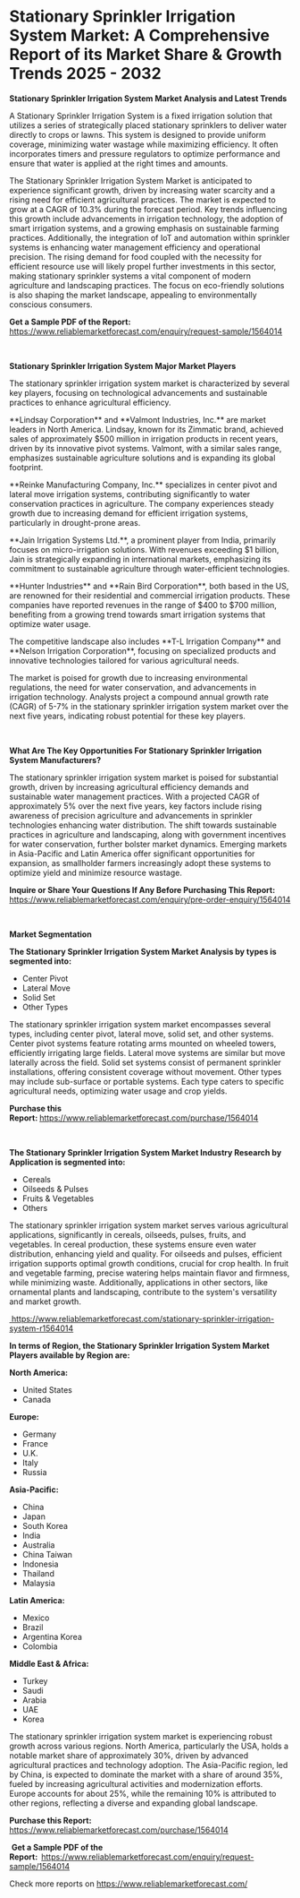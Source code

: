 <p><h1>Stationary Sprinkler Irrigation System Market: A Comprehensive Report of its Market Share & Growth Trends 2025 - 2032</h1></p><p><strong>Stationary Sprinkler Irrigation System Market Analysis and Latest Trends</strong></p>
<p><p>A Stationary Sprinkler Irrigation System is a fixed irrigation solution that utilizes a series of strategically placed stationary sprinklers to deliver water directly to crops or lawns. This system is designed to provide uniform coverage, minimizing water wastage while maximizing efficiency. It often incorporates timers and pressure regulators to optimize performance and ensure that water is applied at the right times and amounts.</p><p>The Stationary Sprinkler Irrigation System Market is anticipated to experience significant growth, driven by increasing water scarcity and a rising need for efficient agricultural practices. The market is expected to grow at a CAGR of 10.3% during the forecast period. Key trends influencing this growth include advancements in irrigation technology, the adoption of smart irrigation systems, and a growing emphasis on sustainable farming practices. Additionally, the integration of IoT and automation within sprinkler systems is enhancing water management efficiency and operational precision. The rising demand for food coupled with the necessity for efficient resource use will likely propel further investments in this sector, making stationary sprinkler systems a vital component of modern agriculture and landscaping practices. The focus on eco-friendly solutions is also shaping the market landscape, appealing to environmentally conscious consumers.</p></p>
<p><strong>Get a Sample PDF of the Report:&nbsp;</strong> <a href="https://www.reliablemarketforecast.com/enquiry/request-sample/1564014?utm_campaign=2472&utm_medium=2&utm_source=Github&utm_content=ia&utm_term=11042025&utm_id=stationary-sprinkler-irrigation-system">https://www.reliablemarketforecast.com/enquiry/request-sample/1564014</a></p>
<p>&nbsp;</p>
<p><strong>Stationary Sprinkler Irrigation System Major Market Players</strong></p>
<p><p>The stationary sprinkler irrigation system market is characterized by several key players, focusing on technological advancements and sustainable practices to enhance agricultural efficiency. </p><p>**Lindsay Corporation** and **Valmont Industries, Inc.** are market leaders in North America. Lindsay, known for its Zimmatic brand, achieved sales of approximately $500 million in irrigation products in recent years, driven by its innovative pivot systems. Valmont, with a similar sales range, emphasizes sustainable agriculture solutions and is expanding its global footprint.</p><p>**Reinke Manufacturing Company, Inc.** specializes in center pivot and lateral move irrigation systems, contributing significantly to water conservation practices in agriculture. The company experiences steady growth due to increasing demand for efficient irrigation systems, particularly in drought-prone areas.</p><p>**Jain Irrigation Systems Ltd.**, a prominent player from India, primarily focuses on micro-irrigation solutions. With revenues exceeding $1 billion, Jain is strategically expanding in international markets, emphasizing its commitment to sustainable agriculture through water-efficient technologies.</p><p>**Hunter Industries** and **Rain Bird Corporation**, both based in the US, are renowned for their residential and commercial irrigation products. These companies have reported revenues in the range of $400 to $700 million, benefiting from a growing trend towards smart irrigation systems that optimize water usage.</p><p>The competitive landscape also includes **T-L Irrigation Company** and **Nelson Irrigation Corporation**, focusing on specialized products and innovative technologies tailored for various agricultural needs. </p><p>The market is poised for growth due to increasing environmental regulations, the need for water conservation, and advancements in irrigation technology. Analysts project a compound annual growth rate (CAGR) of 5-7% in the stationary sprinkler irrigation system market over the next five years, indicating robust potential for these key players.</p></p>
<p>&nbsp;</p>
<p><strong>What Are The Key Opportunities For Stationary Sprinkler Irrigation System Manufacturers?</strong></p>
<p><p>The stationary sprinkler irrigation system market is poised for substantial growth, driven by increasing agricultural efficiency demands and sustainable water management practices. With a projected CAGR of approximately 5% over the next five years, key factors include rising awareness of precision agriculture and advancements in sprinkler technologies enhancing water distribution. The shift towards sustainable practices in agriculture and landscaping, along with government incentives for water conservation, further bolster market dynamics. Emerging markets in Asia-Pacific and Latin America offer significant opportunities for expansion, as smallholder farmers increasingly adopt these systems to optimize yield and minimize resource wastage.</p></p>
<p><strong>Inquire or Share Your Questions If Any Before Purchasing This Report:</strong> <a href="https://www.reliablemarketforecast.com/enquiry/pre-order-enquiry/1564014?utm_campaign=2472&utm_medium=2&utm_source=Github&utm_content=ia&utm_term=11042025&utm_id=stationary-sprinkler-irrigation-system">https://www.reliablemarketforecast.com/enquiry/pre-order-enquiry/1564014</a></p>
<p>&nbsp;</p>
<p><strong>Market Segmentation</strong></p>
<p><strong>The Stationary Sprinkler Irrigation System Market Analysis by types is segmented into:</strong></p>
<p><ul><li>Center Pivot</li><li>Lateral Move</li><li>Solid Set</li><li>Other Types</li></ul></p>
<p><p>The stationary sprinkler irrigation system market encompasses several types, including center pivot, lateral move, solid set, and other systems. Center pivot systems feature rotating arms mounted on wheeled towers, efficiently irrigating large fields. Lateral move systems are similar but move laterally across the field. Solid set systems consist of permanent sprinkler installations, offering consistent coverage without movement. Other types may include sub-surface or portable systems. Each type caters to specific agricultural needs, optimizing water usage and crop yields.</p></p>
<p><strong>Purchase this Report:&nbsp;</strong><a href="https://www.reliablemarketforecast.com/purchase/1564014?utm_campaign=2472&utm_medium=2&utm_source=Github&utm_content=ia&utm_term=11042025&utm_id=stationary-sprinkler-irrigation-system">https://www.reliablemarketforecast.com/purchase/1564014</a></p>
<p>&nbsp;</p>
<p><strong>The Stationary Sprinkler Irrigation System Market Industry Research by Application is segmented into:</strong></p>
<p><ul><li>Cereals</li><li>Oilseeds & Pulses</li><li>Fruits & Vegetables</li><li>Others</li></ul></p>
<p><p>The stationary sprinkler irrigation system market serves various agricultural applications, significantly in cereals, oilseeds, pulses, fruits, and vegetables. In cereal production, these systems ensure even water distribution, enhancing yield and quality. For oilseeds and pulses, efficient irrigation supports optimal growth conditions, crucial for crop health. In fruit and vegetable farming, precise watering helps maintain flavor and firmness, while minimizing waste. Additionally, applications in other sectors, like ornamental plants and landscaping, contribute to the system's versatility and market growth.</p></p>
<p><a href="https://www.reliablemarketforecast.com/stationary-sprinkler-irrigation-system-r1564014?utm_campaign=2472&utm_medium=2&utm_source=Github&utm_content=ia&utm_term=11042025&utm_id=stationary-sprinkler-irrigation-system">&nbsp;https://www.reliablemarketforecast.com/stationary-sprinkler-irrigation-system-r1564014</a></p>
<p><strong>In terms of Region, the Stationary Sprinkler Irrigation System Market Players available by Region are:</strong></p>
<p>
    <p> <strong> North America: </strong>
        <ul>
            <li>United States</li>
            <li>Canada</li>
        </ul>
        </p> 
    <p> <strong> Europe: </strong>
        <ul>
            <li>Germany</li>
            <li>France</li>
            <li>U.K.</li>
            <li>Italy</li>
            <li>Russia</li>
        </ul>
        </p> 
    <p> <strong> Asia-Pacific: </strong>
        <ul>
            <li>China</li>
            <li>Japan</li>
            <li>South Korea</li>
            <li>India</li>
            <li>Australia</li>
            <li>China Taiwan</li>
            <li>Indonesia</li>
            <li>Thailand</li>
            <li>Malaysia</li>
        </ul>
        </p> 
    <p> <strong> Latin America: </strong>
        <ul>
            <li>Mexico</li>
            <li>Brazil</li>
            <li>Argentina Korea</li>
            <li>Colombia</li>
        </ul>
        </p> 
    <p> <strong> Middle East & Africa: </strong>
        <ul>
            <li>Turkey</li>
            <li>Saudi</li>
            <li>Arabia</li>
            <li>UAE</li>
            <li>Korea</li>
        </ul>
    </p>
    </p>
<p><p>The stationary sprinkler irrigation system market is experiencing robust growth across various regions. North America, particularly the USA, holds a notable market share of approximately 30%, driven by advanced agricultural practices and technology adoption. The Asia-Pacific region, led by China, is expected to dominate the market with a share of around 35%, fueled by increasing agricultural activities and modernization efforts. Europe accounts for about 25%, while the remaining 10% is attributed to other regions, reflecting a diverse and expanding global landscape.</p></p>
<p><strong>Purchase this Report: </strong><a href="https://www.reliablemarketforecast.com/purchase/1564014?utm_campaign=2472&utm_medium=2&utm_source=Github&utm_content=ia&utm_term=11042025&utm_id=stationary-sprinkler-irrigation-system">https://www.reliablemarketforecast.com/purchase/1564014</a></p>
<p>&nbsp;<strong>Get a Sample PDF of the Report:&nbsp;&nbsp;</strong><a href="https://www.reliablemarketforecast.com/enquiry/request-sample/1564014?utm_campaign=2472&utm_medium=2&utm_source=Github&utm_content=ia&utm_term=11042025&utm_id=stationary-sprinkler-irrigation-system">https://www.reliablemarketforecast.com/enquiry/request-sample/1564014</a></p>
<p><strong></strong></p>
<p>Check more reports on <a href="https://www.reliablemarketforecast.com/?utm_campaign=2472&utm_medium=2&utm_source=Github&utm_content=ia&utm_term=11042025&utm_id=stationary-sprinkler-irrigation-system">https://www.reliablemarketforecast.com/</a></p>
